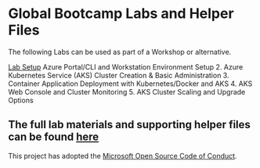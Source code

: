 # Global Bootcamp Labs and Helper Files
The following Labs can be used as part of a Workshop or alternative.

[Lab Setup](./day1-labs/00-lab-environment.md) Azure Portal/CLI and Workstation Environment Setup
2. Azure Kubernetes Service (AKS) Cluster Creation & Basic Administration
3. Container Application Deployment with Kubernetes/Docker and AKS
4. AKS Web Console and Cluster Monitoring
5. AKS Cluster Scaling and Upgrade Options

## The full lab materials and supporting helper files can be found [here](https://github.com/azure-appdev-tsp-ncr/gbc-containers/tree/master/labs)

This project has adopted the [Microsoft Open Source Code of Conduct](https://opensource.microsoft.com/codeofconduct/).